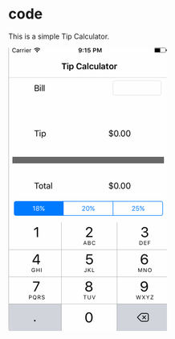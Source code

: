 # code
This is a simple Tip Calculator.







![alt text](pre_work.gif?cropZoom=100,100 "Tip Calculator")

